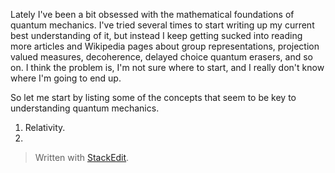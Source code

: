Lately I've been a bit obsessed with the mathematical foundations of quantum mechanics. I've tried several times to start writing up my current best understanding of it, but instead I keep getting sucked into reading more articles and Wikipedia pages about group representations, projection valued measures, decoherence, delayed choice quantum erasers, and so on. I think the problem is, I'm not sure where to start, and I really don't know where I'm going to end up.

So let me start by listing some of the concepts that seem to be key to understanding quantum mechanics.
1. Relativity.
2.  


> Written with [StackEdit](https://stackedit.io/).
<!--stackedit_data:
eyJoaXN0b3J5IjpbMTI2OTg2MjYzMiwyMDc3MzgxODYxLC0xMz
UyMjI3ODYwLC03OTUwNzE5MzUsNDUyNDIxNTI1LDk2ODUyMzQ4
OCwtMTc0Nzc0NDQ4NSwxMzE1NjM4Nzg1LC0xODkxMTIwMjZdfQ
==
-->